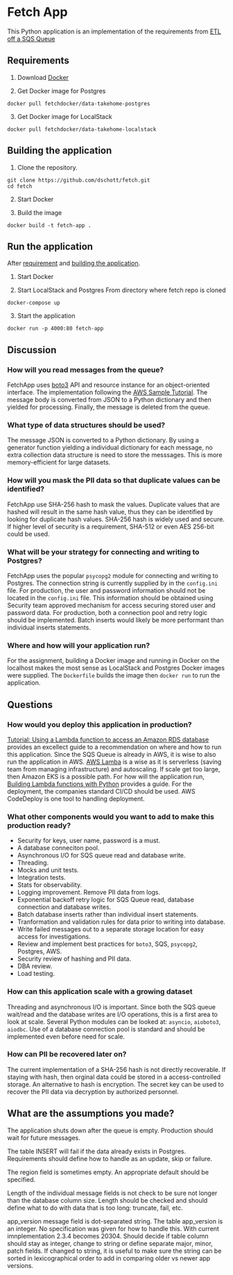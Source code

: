 # Fetch App
This Python application is an implementation of the requirements from 
[ETL off a SQS Queue](https://fetch-hiring.s3.amazonaws.com/data-engineer/pii-masking.pdf)

## Requirements
1. Download [Docker](https://docs.docker.com/get-docker/)

2. Get Docker image for Postgres
  ``` 
  docker pull fetchdocker/data-takehome-postgres
  ```

3. Get Docker image for LocalStack
  ```
  docker pull fetchdocker/data-takehome-localstack
  ```

## Building the application

1. Clone the repository.
  ```
  git clone https://github.com/dschott/fetch.git
  cd fetch
  ```

2. Start Docker

3. Build the image
  ```
  docker build -t fetch-app .
  ```

## Run the application
After [requirement](https://github.com/dschott68/fetch?tab=readme-ov-file#requirements) and [building the application](https://github.com/dschott68/fetch?tab=readme-ov-file#building-the-application).  

1. Start Docker

2. Start LocalStack and Postgres 
  From directory where fetch repo is cloned
  ```
  docker-compose up
  ```

3. Start the application
  ```
  docker run -p 4000:80 fetch-app
  ```

## Discussion
### How will you read messages from the queue?

FetchApp uses [boto3](https://boto3.amazonaws.com/v1/documentation/api/latest/index.html) 
API and resource instance for an object-oriented interface. The implementation 
following the [AWS Sample Tutorial](https://boto3.amazonaws.com/v1/documentation/api/latest/guide/sqs.html#processing-messages).
The message body is converted from JSON to a Python dictionary and then 
yielded for processing. Finally, the message is deleted from the queue.

### What type of data structures should be used?

The message JSON is converted to a Python dictionary.  By using a generator 
function yielding a individual dictionary for each message, no extra collection 
data structure is need to store the messsages. This is more memory-efficient 
for large datasets.

### How will you mask the PII data so that duplicate values can be identified?

FetchApp use SHA-256 hash to mask the values. Duplicate values that are hashed
will result in the same hash value, thus they can be identified by looking for 
duplicate hash values.  SHA-256 hash is widely used and secure. If higher level
of security is a requirement, SHA-512 or even AES 256-bit could be used. 

### What will be your strategy for connecting and writing to Postgres?

FetchApp uses the popular `psycopg2` module for connecting and writing to
Postgres. The connection string is currently supplied by in the `config.ini`
file. For production, the user and password information should not be located
in the `config.ini` file. This information should be obtained using Security
team approved mechanism for access securing stored user and password data. 
For production, both a connection pool and retry logic should be implemented. 
Batch inserts would likely be more performant than individual inserts 
statements. 

### Where and how will your application run?

For the assignment, building a Docker image and running in Docker on the 
localhost makes the most sense as LocalStack and Postgres Docker images were 
supplied. The `Dockerfile` builds the image then `docker run` to run the 
application.

## Questions
### How would you deploy this application in production?

[Tutorial: Using a Lambda function to access an Amazon RDS database](https://docs.aws.amazon.com/AmazonRDS/latest/UserGuide/rds-lambda-tutorial.html) 
provides an excellect guide to a recommendation on where and how to run this 
application. Since the SQS Queue is already in AWS, it is wise to also run the 
application in AWS. [AWS Lamba](https://aws.amazon.com/lambda/) is a wise 
as it is serverless (saving team from managing infrastructure) and autoscaling.
If scale get too large, then Amazon EKS is a possible path. For how will the
application run, [Building Lambda functions with Python](https://docs.aws.amazon.com/lambda/latest/dg/lambda-python.html) 
provides a guide. For the deployment, the companies standard CI/CD should be 
used. AWS CodeDeploy is one tool to handling deployment.

### What other components would you want to add to make this production ready?

- Security for keys, user name, password is a must.
- A database conneciton pool.
- Asynchronous I/O for SQS queue read and database write.
- Threading.
- Mocks and unit tests.
- Integration tests.
- Stats for observability.
- Logging improvement.  Remove PII data from logs.
- Exponential backoff retry logic for SQS Queue read, database connection and 
database writes.
- Batch database inserts rather than individual insert statements.
- Tranformation and validation rules for data prior to writing into database.
- Write failed messages out to a separate storage location for easy access for 
investigations.
- Review and implement best practices for `boto3`, SQS, `psycopg2`, Postgres, 
AWS.
- Security review of hashing and PII data.
- DBA review.
- Load testing.

### How can this application scale with a growing dataset

Threading and asynchronous I/O is important.  Since both the SQS queue wait/read 
and the database writes are I/O operations, this is a first area to look at
scale. Several Python modules can be looked at: `asyncio`, `aioboto3`, `aiodbc`. 
Use of a database connection pool is standard and should be implemented even 
before need for scale.

### How can PII be recovered later on?

The current implementation of a SHA-256 hash is not directly recoverable. If 
staying with hash, then orginal data could be stored in a access-controlled 
storage. An alternative to hash is encryption. The secret key can be used to 
recover the PII data via decryption by authorized personnel.

## What are the assumptions you made?

The application shuts down after the queue is empty. Production should wait for 
future messages.

The table INSERT will fail if the data already exists in Postgres. Requirements 
should define how to handle as an update, skip or failure.

The region field is sometimes empty. An appropriate default should be 
specified.

Length of the individual message fields is not check to be sure not longer
than the database column size. Length should be checked and should define
what to do with data that is too long: truncate, fail, etc.

app_version message field is dot-separated string. The table app_version is an
integer. No specification was given for how to handle this. With current
imnplementation 2.3.4 becomes 20304. Should decide if table column should stay 
as integer, change to string or define separate major, minor, patch fields. 
If changed to string, it is useful to make sure the string can be sorted in
lexicographical order to add in comparing older vs newer app versions.

